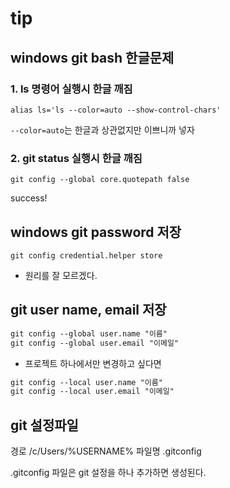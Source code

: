 # tip

## windows git bash 한글문제

### 1. ls 명령어 실행시 한글 깨짐

`alias ls='ls --color=auto --show-control-chars'`

`--color=auto`는 한글과 상관없지만 이쁘니까 넣자

### 2. git status 실행시 한글 깨짐

`git config --global core.quotepath false`

success!

## windows git password 저장

`git config credential.helper store`

- 원리를 잘 모르겠다.

## git user name, email 저장

```txt
git config --global user.name "이름"
git config --global user.email "이메일"
```

- 프로젝트 하나에서만 변경하고 싶다면

```txt
git config --local user.name "이름"
git config --local user.email "이메일"
```

## git 설정파일

경로 /c/Users/%USERNAME%
파일명 .gitconfig

.gitconfig 파일은 git 설정을 하나 추가하면 생성된다.
